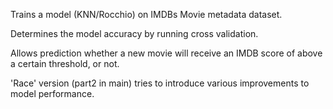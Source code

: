 Trains a model (KNN/Rocchio) on  IMDBs Movie metadata dataset.

Determines the model accuracy by running cross validation.

Allows prediction whether a new movie will receive an IMDB score of above a certain threshold, or not. 

'Race' version (part2 in main) tries to introduce various improvements to model performance.
